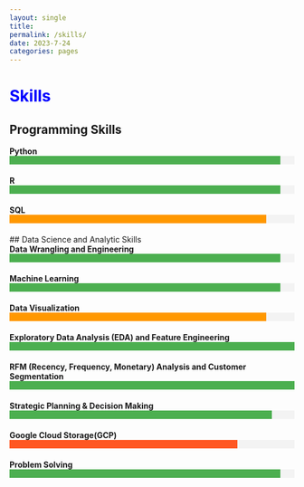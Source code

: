 ```yaml
---
layout: single
title: 
permalink: /skills/
date: 2023-7-24
categories: pages
---
```


<style>
.skill {
  margin-bottom: 20px;
}

.skill-name {
  font-weight: bold;
}

.progress-bar {
  height: 15px;
  background-color: #f3f3f3;
}

.progress {
  height: 100%;
}

.progress-100 {
  background-color: #4caf50; /* Green */
}
.progress-95 {
  background-color: #4caf50; /* Green */
}
.progress-92 {
  background-color: #4caf50; /* Yellow */
}
.progress-90 {
  background-color: #ff9800; /* Yellow */
}
.progress-80 {
  background-color: #ff5722; /* Orange */
}
.progress-75 {
  background-color: #ffcc00; /* Red */
}
/* Style for the title */
    h1 {
        color: blue; /* Change the title text color to blue */
    }
</style>

<!-- Title of the page in blue -->
<h1>Skills</h1>

## Programming Skills

<div class="skill">
  <span class="skill-name">Python</span>
  <div class="progress-bar">
    <div class="progress progress-95" style="width: 95%;"></div>
  </div>
</div>

<div class="skill">
  <span class="skill-name">R</span>
  <div class="progress-bar">
    <div class="progress progress-95" style="width: 95%;"></div>
  </div>
</div>

<div class="skill">
  <span class="skill-name">SQL</span>
  <div class="progress-bar">
    <div class="progress progress-90" style="width: 90%;"></div>
  </div>
</div>
<!--
<div class="skill">
  <span class="skill-name">Core Java</span>
  <div class="progress-bar">
    <div class="progress progress-75" style="width: 75%;"></div>
  </div>
</div>
-->
## Data Science and Analytic Skills

<div class="skill">
  <span class="skill-name">Data Wrangling and Engineering</span>
  <div class="progress-bar">
    <div class="progress progress-95" style="width: 95%;"></div>
  </div>
</div>

<div class="skill">
  <span class="skill-name">Machine Learning</span>
  <div class="progress-bar">
    <div class="progress progress-95" style="width: 95%;"></div>
  </div>
</div>

<div class="skill">
  <span class="skill-name">Data Visualization</span>
  <div class="progress-bar">
    <div class="progress progress-90" style="width: 90%;"></div>
  </div>
</div>

<div class="skill">
  <span class="skill-name">Exploratory Data Analysis (EDA) and Feature Engineering</span>
  <div class="progress-bar">
    <div class="progress progress-100" style="width: 100%;"></div>
  </div>
</div>

<div class="skill">
  <span class="skill-name">RFM (Recency, Frequency, Monetary) Analysis and Customer Segmentation</span>
  <div class="progress-bar">
    <div class="progress progress-100" style="width: 100%;"></div>
  </div>
</div>

<div class="skill">
  <span class="skill-name">Strategic Planning & Decision Making</span>
  <div class="progress-bar">
    <div class="progress progress-92" style="width: 92%;"></div>
  </div>
</div>
<div class="skill">
  <span class="skill-name">Google Cloud Storage(GCP)</span>
  <div class="progress-bar">
    <div class="progress progress-80" style="width: 80%;"></div>
  </div>
</div>

<div class="skill">
  <span class="skill-name">Problem Solving</span>
  <div class="progress-bar">
    <div class="progress progress-95" style="width: 95%;"></div>
  </div>
</div>